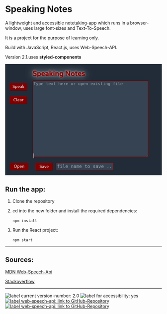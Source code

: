 # Speaking Notes 

A lightweight and accessible notetaking-app which runs in a browser-window, uses large font-sizes and Text-To-Speech. 

It is a project for the purpose of learning only.

Build with JavaScript, React.js, uses Web-Speech-API.

Version 2.1.uses **styled-components**

![screenshot-app-window](speaking-notes-2.1/public/screenshot-app-2022-03-06.png)

## Run the app:

1. Clone the repository

2. cd into the new folder and install the required dependencies:

   `npm install`

3. Run the React project:
   
    `npm start`


___
## Sources:

[MDN Web-Speech-Api](https://developer.mozilla.org/de/docs/Web/API/SpeechSynthesis)

[Stackoverflow](https://stackoverflow.com)



___
<p>
<img src="https://img.shields.io/badge/version:-v.2.1-blue" alt="label current version-number: 2.0"/>
<img src="https://img.shields.io/badge/accessibility-yes-brightgreen" alt="label for accessibility: yes"/>
<a href="https://github.com/mdn/content/blob/main/files/en-us/web/api/web_speech_api/index.md">
    <img src="https://img.shields.io/badge/api-WebSpeechApi-blue" alt="label web-speech-api: link to GitHub-Repository"/>
</a>
<a href="https://reactjs.org">
    <img src="https://img.shields.io/badge/library:-react.js-blue" alt="label web-speech-api: link to GitHub-Repository"/>
</a>
</p>
